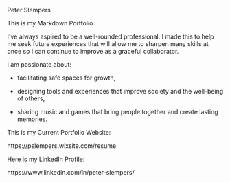 <p>Peter Slempers</p>

<p>This is my Markdown Portfolio.</p>

<p>I've always aspired to be a well-rounded professional. I made this to help me seek future experiences that will allow me to sharpen many skills at once so I can continue to improve as a graceful collaborator.</p>

<p>I am passionate about:</p>

<ul>
<li><p>facilitating safe spaces for growth,</p></li>
<li><p>designing tools and experiences that improve society and the well-being of others,</p></li>
<li><p>sharing music and games that bring people together and create lasting memories.</p></li>
</ul>

<p>This is my Current Portfolio Website:</p>

<p>https://pslempers.wixsite.com/resume</p>

<p>Here is my LinkedIn Profile:</p>

<p>https://www.linkedin.com/in/peter-slempers/</p>

